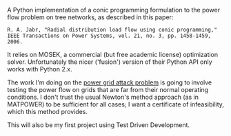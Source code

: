 A Python implementation of a conic programming formulation to the power flow
problem on tree networks, as described in this paper:

```
R. A. Jabr, "Radial distribution load flow using conic programming,"
IEEE Transactions on Power Systems, vol. 21, no. 3, pp. 1458-1459, 2006.
```

It relies on MOSEK, a commercial (but free academic license) optimization
solver. Unfortunately the nicer ('fusion') version of their Python API only
works with Python 2.x.

The work I'm doing on the [power grid attack problem](https://github.com/sharnett/tree-power-flow)
is going to involve testing the power flow on grids that are far from their
normal operating conditions. I don't trust the usual Newton's method approach
(as in MATPOWER) to be sufficient for all cases; I want a certificate of
infeasibility, which this method provides.

This will also be my first project using Test Driven Development.

